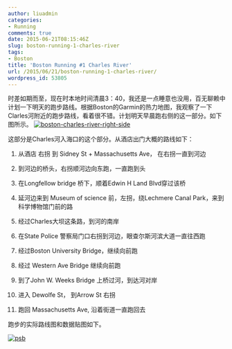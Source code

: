 ```yaml
---
author: liuadmin
categories:
- Running
comments: true
date: 2015-06-21T08:15:46Z
slug: boston-running-1-charles-river
tags:
- Boston
title: 'Boston Running #1 Charles River'
url: /2015/06/21/boston-running-1-charles-river/
wordpress_id: 53805
---
```


时差如期而至，现在时本地时间清晨3：40，我还是一点睡意也没用，百无聊赖中计划一下明天的跑步路线。根据Boston的Garmin的热力地图，我观察了一下Clarles河附近的跑步路线，看着很不错。计划明天早晨跑右侧的这一部分。如下图所示。
[![boston-charles-river-right-side](http://7bv9gn.com1.z0.glb.clouddn.com/wp-content/uploads/2015/06/boston-charles-river-right-side-1024x559.jpg)](http://7bv9gn.com1.z0.glb.clouddn.com/wp-content/uploads/2015/06/boston-charles-river-right-side.jpg)



这部分是Charles河入海口的这个部分。从酒店出门大概的路线如下：



	
  1. 从酒店 右拐 到 Sidney St + Massachusetts Ave， 在右拐一直到河边

	
  2. 到河边的桥头，右拐顺河边向东跑，一直跑到头

	
  3. 在Longfellow bridge 桥下，顺着Edwin H Land Blvd穿过该桥

	
  4. 延河边来到 Museum of science 前，左拐，绕Lechmere Canal Park，来到科学博物馆门前的路

	
  5. 经过Charles大坝这条路，到河的南岸

	
  6. 在State Police 警察局门口右拐到河边，眼查尔斯河滨大道一直往西跑

	
  7. 经过Boston University Bridge，继续向前跑

	
  8. 经过 Western Ave Bridge 继续向前跑

	
  9. 到了John W. Weeks Bridge 上桥过河，到达河对岸

	
  10. 进入 Dewolfe St， 到Arrow St 右拐

	
  11. 跑回 Massachusetts Ave, 沿着街道一直跑回去


跑步的实际路线图和数据贴图如下。

[![psb](http://7bv9gn.com1.z0.glb.clouddn.com/wp-content/uploads/2015/06/psb.jpeg)](http://martinliu.cn/boston-running-1-charles-river/psb-2/)




